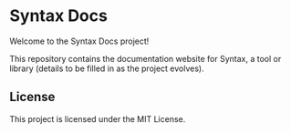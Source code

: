 # Syntax Docs

Welcome to the Syntax Docs project!

This repository contains the documentation website for Syntax, a tool or library (details to be filled in as the project evolves).

## License

This project is licensed under the MIT License.
